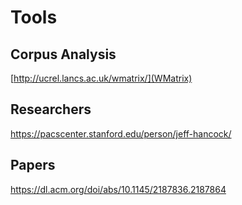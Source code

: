 # Tools

## Corpus Analysis

[http://ucrel.lancs.ac.uk/wmatrix/](WMatrix)

## Researchers

https://pacscenter.stanford.edu/person/jeff-hancock/

## Papers

https://dl.acm.org/doi/abs/10.1145/2187836.2187864

